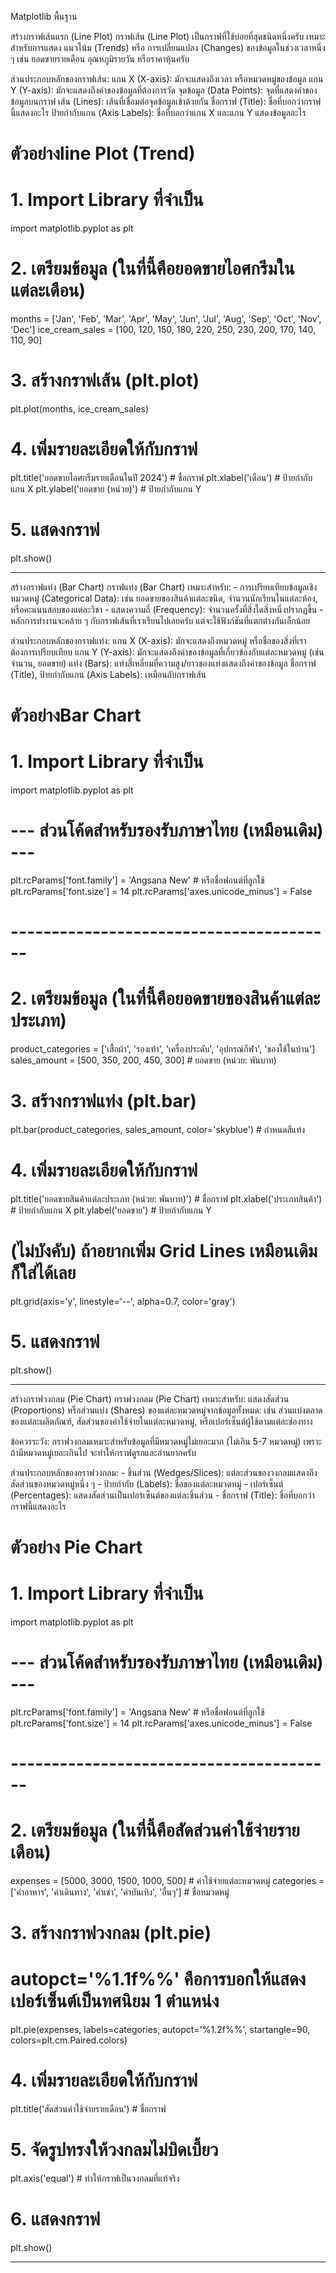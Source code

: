 Matplotlib พื้นฐาน 

สร้างกราฟเส้นแรก (Line Plot)
    กราฟเส้น (Line Plot) เป็นกราฟที่ใช้บ่อยที่สุดชนิดหนึ่งครับ เหมาะสำหรับการแสดง แนวโน้ม (Trends) หรือ การเปลี่ยนแปลง (Changes) ของข้อมูลในช่วงเวลาหนึ่ง ๆ เช่น ยอดขายรายเดือน อุณหภูมิรายวัน หรือราคาหุ้นครับ

ส่วนประกอบหลักของกราฟเส้น:
    แกน X (X-axis): มักจะแสดงถึงเวลา หรือหมวดหมู่ของข้อมูล
    แกน Y (Y-axis): มักจะแสดงถึงค่าของข้อมูลที่ต้องการวัด
    จุดข้อมูล (Data Points): จุดที่แสดงค่าของข้อมูลบนกราฟ
    เส้น (Lines): เส้นที่เชื่อมต่อจุดข้อมูลเข้าด้วยกัน
    ชื่อกราฟ (Title): ชื่อที่บอกว่ากราฟนี้แสดงอะไร
    ป้ายกำกับแกน (Axis Labels): ชื่อที่บอกว่าแกน X และแกน Y แสดงข้อมูลอะไร
# ตัวอย่างline Plot (Trend)
# 1. Import Library ที่จำเป็น
import matplotlib.pyplot as plt

# 2. เตรียมข้อมูล (ในที่นี้คือยอดขายไอศกรีมในแต่ละเดือน)
months = ['Jan', 'Feb', 'Mar', 'Apr', 'May', 'Jun', 'Jul', 'Aug', 'Sep', 'Oct', 'Nov', 'Dec']
ice_cream_sales = [100, 120, 150, 180, 220, 250, 230, 200, 170, 140, 110, 90]

# 3. สร้างกราฟเส้น (plt.plot)
plt.plot(months, ice_cream_sales)

# 4. เพิ่มรายละเอียดให้กับกราฟ
plt.title('ยอดขายไอศกรีมรายเดือนในปี 2024') # ชื่อกราฟ
plt.xlabel('เดือน') # ป้ายกำกับแกน X
plt.ylabel('ยอดขาย (หน่วย)') # ป้ายกำกับแกน Y

# 5. แสดงกราฟ
plt.show()

----------------------------------------------------------------------------------------------------------------------------------------

สร้างกราฟแท่ง (Bar Chart)
กราฟแท่ง (Bar Chart) เหมาะสำหรับ:
    - การเปรียบเทียบข้อมูลเชิงหมวดหมู่ (Categorical Data): เช่น ยอดขายของสินค้าแต่ละชนิด, จำนวนนักเรียนในแต่ละห้อง, หรือคะแนนสอบของแต่ละวิชา
    - แสดงความถี่ (Frequency): จำนวนครั้งที่สิ่งใดสิ่งหนึ่งปรากฏขึ้น
    - 
หลักการทำงานจะคล้าย ๆ กับกราฟเส้นที่เราเรียนไปเลยครับ แต่จะใช้ฟังก์ชันที่แตกต่างกันเล็กน้อย

ส่วนประกอบหลักของกราฟแท่ง:
    แกน X (X-axis): มักจะแสดงถึงหมวดหมู่ หรือชื่อของสิ่งที่เราต้องการเปรียบเทียบ
    แกน Y (Y-axis): มักจะแสดงถึงค่าของข้อมูลที่เกี่ยวข้องกับแต่ละหมวดหมู่ (เช่น จำนวน, ยอดขาย)
    แท่ง (Bars): แท่งสี่เหลี่ยมที่ความสูง/ยาวของแท่งแสดงถึงค่าของข้อมูล
    ชื่อกราฟ (Title), ป้ายกำกับแกน (Axis Labels): เหมือนกับกราฟเส้น

# ตัวอย่างBar Chart
# 1. Import Library ที่จำเป็น
import matplotlib.pyplot as plt

# --- ส่วนโค้ดสำหรับรองรับภาษาไทย (เหมือนเดิม) ---
plt.rcParams['font.family'] = 'Angsana New' # หรือชื่อฟอนต์ที่ลูกใช้
plt.rcParams['font.size'] = 14
plt.rcParams['axes.unicode_minus'] = False
# ----------------------------------------

# 2. เตรียมข้อมูล (ในที่นี้คือยอดขายของสินค้าแต่ละประเภท)
product_categories = ['เสื้อผ้า', 'รองเท้า', 'เครื่องประดับ', 'อุปกรณ์กีฬา', 'ของใช้ในบ้าน']
sales_amount = [500, 350, 200, 450, 300] # ยอดขาย (หน่วย: พันบาท)

# 3. สร้างกราฟแท่ง (plt.bar)
plt.bar(product_categories, sales_amount, color='skyblue') # กำหนดสีแท่ง

# 4. เพิ่มรายละเอียดให้กับกราฟ
plt.title('ยอดขายสินค้าแต่ละประเภท (หน่วย: พันบาท)') # ชื่อกราฟ
plt.xlabel('ประเภทสินค้า') # ป้ายกำกับแกน X
plt.ylabel('ยอดขาย') # ป้ายกำกับแกน Y

# (ไม่บังคับ) ถ้าอยากเพิ่ม Grid Lines เหมือนเดิมก็ใส่ได้เลย
plt.grid(axis='y', linestyle='--', alpha=0.7, color='gray')

# 5. แสดงกราฟ
plt.show()

----------------------------------------------------------------------------------------------------------------------------------------

สร้างกราฟวงกลม (Pie Chart)
กราฟวงกลม (Pie Chart) เหมาะสำหรับ:
    แสดงสัดส่วน (Proportions) หรือส่วนแบ่ง (Shares) ของแต่ละหมวดหมู่จากข้อมูลทั้งหมด: เช่น ส่วนแบ่งตลาดของแต่ละผลิตภัณฑ์, สัดส่วนของค่าใช้จ่ายในแต่ละหมวดหมู่, หรือเปอร์เซ็นต์ผู้ใช้ตามแต่ละช่องทาง

ข้อควรระวัง: กราฟวงกลมเหมาะสำหรับข้อมูลที่มีหมวดหมู่ไม่เยอะมาก (ไม่เกิน 5-7 หมวดหมู่) เพราะถ้ามีหมวดหมู่เยอะเกินไป จะทำให้กราฟดูรกและอ่านยากครับ

ส่วนประกอบหลักของกราฟวงกลม:
    - ชิ้นส่วน (Wedges/Slices): แต่ละส่วนของวงกลมแสดงถึงสัดส่วนของหมวดหมู่หนึ่ง ๆ
    - ป้ายกำกับ (Labels): ชื่อของแต่ละหมวดหมู่
    - เปอร์เซ็นต์ (Percentages): แสดงสัดส่วนเป็นเปอร์เซ็นต์ของแต่ละชิ้นส่วน
    - ชื่อกราฟ (Title): ชื่อที่บอกว่ากราฟนี้แสดงอะไร

# ตัวอย่าง Pie Chart
# 1. Import Library ที่จำเป็น
import matplotlib.pyplot as plt

# --- ส่วนโค้ดสำหรับรองรับภาษาไทย (เหมือนเดิม) ---
plt.rcParams['font.family'] = 'Angsana New' # หรือชื่อฟอนต์ที่ลูกใช้
plt.rcParams['font.size'] = 14
plt.rcParams['axes.unicode_minus'] = False
# ----------------------------------------

# 2. เตรียมข้อมูล (ในที่นี้คือสัดส่วนค่าใช้จ่ายรายเดือน)
expenses = [5000, 3000, 1500, 1000, 500] # ค่าใช้จ่ายแต่ละหมวดหมู่
categories = ['ค่าอาหาร', 'ค่าเดินทาง', 'ค่าเช่า', 'ค่าบันเทิง', 'อื่นๆ'] # ชื่อหมวดหมู่

# 3. สร้างกราฟวงกลม (plt.pie)
# autopct='%1.1f%%' คือการบอกให้แสดงเปอร์เซ็นต์เป็นทศนิยม 1 ตำแหน่ง
plt.pie(expenses, labels=categories, autopct='%1.2f%%', startangle=90, colors=plt.cm.Paired.colors)

# 4. เพิ่มรายละเอียดให้กับกราฟ
plt.title('สัดส่วนค่าใช้จ่ายรายเดือน') # ชื่อกราฟ

# 5. จัดรูปทรงให้วงกลมไม่บิดเบี้ยว
plt.axis('equal') # ทำให้กราฟเป็นวงกลมที่แท้จริง

# 6. แสดงกราฟ
plt.show()

----------------------------------------------------------------------------------------------------------------------------------------